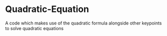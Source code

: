 # Quadratic-Equation
A code which makes use of the quadratic formula alongside other keypoints to solve quadratic equations
